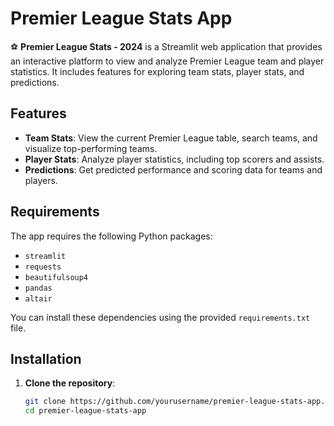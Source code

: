 # Premier League Stats App

⚽ **Premier League Stats - 2024** is a Streamlit web application that provides an interactive platform to view and analyze Premier League team and player statistics. It includes features for exploring team stats, player stats, and predictions.

## Features

- **Team Stats**: View the current Premier League table, search teams, and visualize top-performing teams.
- **Player Stats**: Analyze player statistics, including top scorers and assists.
- **Predictions**: Get predicted performance and scoring data for teams and players.

## Requirements

The app requires the following Python packages:

- `streamlit`
- `requests`
- `beautifulsoup4`
- `pandas`
- `altair`

You can install these dependencies using the provided `requirements.txt` file.

## Installation

1. **Clone the repository**:

   ```bash
   git clone https://github.com/yourusername/premier-league-stats-app.git
   cd premier-league-stats-app
